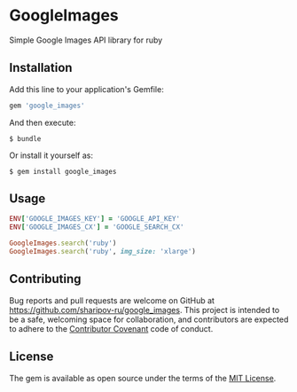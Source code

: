 # GoogleImages

Simple Google Images API library for ruby

## Installation

Add this line to your application's Gemfile:

```ruby
gem 'google_images'
```

And then execute:

    $ bundle

Or install it yourself as:

    $ gem install google_images

## Usage

```ruby
ENV['GOOGLE_IMAGES_KEY'] = 'GOOGLE_API_KEY'
ENV['GOOGLE_IMAGES_CX'] = 'GOOGLE_SEARCH_CX'

GoogleImages.search('ruby')
GoogleImages.search('ruby', img_size: 'xlarge')
```

## Contributing

Bug reports and pull requests are welcome on GitHub at https://github.com/sharipov-ru/google_images. This project is intended to be a safe, welcoming space for collaboration, and contributors are expected to adhere to the [Contributor Covenant](contributor-covenant.org) code of conduct.


## License

The gem is available as open source under the terms of the [MIT License](http://opensource.org/licenses/MIT).


